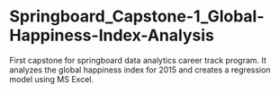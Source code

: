 # Springboard_Capstone-1_Global-Happiness-Index-Analysis
First capstone for springboard data analytics career track program. It analyzes the global happiness index for 2015 and creates a regression model using MS Excel.
